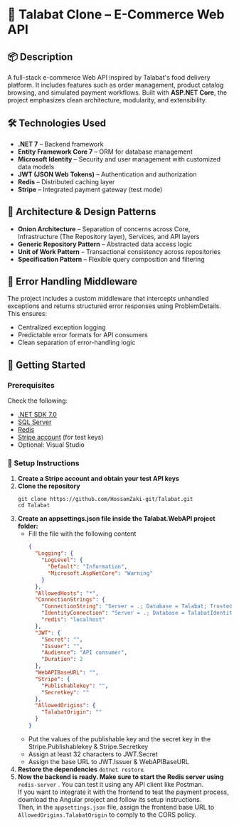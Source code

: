 # 🛒 Talabat Clone – E-Commerce Web API

## 📦 Description  
A full-stack e-commerce Web API inspired by Talabat's food delivery platform. It includes features such as order management, product catalog browsing, and simulated payment workflows. Built with **ASP.NET Core**, the project emphasizes clean architecture, modularity, and extensibility.

## 🛠️ Technologies Used  
- **.NET 7** – Backend framework  
- **Entity Framework Core 7** – ORM for database management  
- **Microsoft Identity** – Security and user management with customized data models  
- **JWT (JSON Web Tokens)** – Authentication and authorization  
- **Redis** – Distributed caching layer  
- **Stripe** – Integrated payment gateway (test mode)

## 🧠 Architecture & Design Patterns  
- **Onion Architecture** – Separation of concerns across Core, Infrastructure (The Repository layer), Services, and API layers  
- **Generic Repository Pattern** – Abstracted data access logic  
- **Unit of Work Pattern** – Transactional consistency across repositories  
- **Specification Pattern** – Flexible query composition and filtering

## 🧱 Error Handling Middleware
The project includes a custom middleware that intercepts unhandled exceptions and returns structured error responses using ProblemDetails. This ensures:
- Centralized exception logging
- Predictable error formats for API consumers
- Clean separation of error-handling logic

## 🚀 Getting Started

### Prerequisites
Check the following:
- [.NET SDK 7.0](https://dotnet.microsoft.com/en-us/download/dotnet/7.0)
- [SQL Server](https://www.microsoft.com/en-us/sql-server/sql-server-downloads)
- [Redis](https://redis.io/download)
- [Stripe account](https://dashboard.stripe.com/register) (for test keys)
- Optional: Visual Studio

### 🔧 Setup Instructions
1. **Create a Stripe account and obtain your test API keys**
2. **Clone the repository**
   ```
   git clone https://github.com/HossamZaki-git/Talabat.git
   cd Talabat
   ```
3. **Create an appsettings.json file inside the Talabat.WebAPI project folder:**
   - Fill the file with the following content
      ```json
      {
        "Logging": {
          "LogLevel": {
            "Default": "Information",
            "Microsoft.AspNetCore": "Warning"
          }
        },
        "AllowedHosts": "*",
        "ConnectionStrings": {
          "ConnectionString": "Server = .; Database = Talabat; Trusted_Connection = true; encrypt = true; TrustServerCertificate = true; MultipleActiveResultSets = true;",
          "IdentityConnection": "Server = .; Database = TalabatIdentity; Trusted_Connection = true; encrypt = true; TrustServerCertificate = true; MultipleActiveResultSets = true;",
          "redis": "localhost"
        },
        "JWT": {
          "Secret": "",
          "Issuer": "",
          "Audience": "API consumer",
          "Duration": 2
        },
        "WebAPIBaseURL": "",
        "Stripe": {
          "Publishablekey": "",
          "Secretkey": ""
        },
        "AllowedOrigins": {
          "TalabatOrigin": ""
        }
      } 
      ```
   - Put the values of the publishable key and the secret key in the Stripe.Publishablekey & Stripe.Secretkey
   - Assign at least 32 characters to JWT.Secret
   - Assign the base URL to JWT.Issuer & WebAPIBaseURL
4. **Restore the dependencies** `dotnet restore`
5. **Now the backend is ready. Make sure to start the Redis server using** `redis-server` . You can test it using any API client like Postman.  
   If you want to integrate it with the frontend to test the payment process, download the Angular project and follow its setup instructions.  
   Then, in the `appsettings.json` file, assign the frontend base URL to `AllowedOrigins.TalabatOrigin` to comply to the CORS policy.

